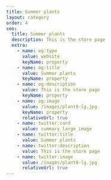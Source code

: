 ```yaml
---
title: Summer plants
layout: category
order: 4
seo:
  title: Summer plants
  description: This is the store page
  extra:
    - name: og:type
      value: website
      keyName: property
    - name: og:title
      value: Summer plants
      keyName: property
    - name: og:description
      value: This is the store page
      keyName: property
    - name: og:image
      value: /images/plant8-lg.jpg
      keyName: property
      relativeUrl: true
    - name: twitter:card
      value: summary_large_image
    - name: twitter:title
      value: Summer plants
    - name: twitter:description
      value: This is the store page
    - name: twitter:image
      value: /images/plant8-lg.jpg
      relativeUrl: true
---
```


